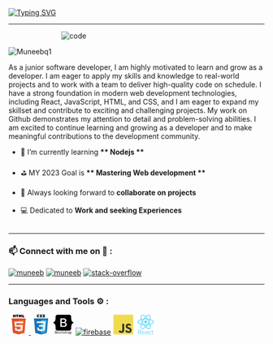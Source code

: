 <a href="https://git.io/typing-svg"><img
            src="https://readme-typing-svg.herokuapp.com?font=Fira+Code&size=25&pause=1000&color=157FA9&center=true&vCenter=true&width=800&height=60&lines=%F0%9F%91%8B+Hi%2C+I%E2%80%99m+Muneeb+;%F0%9F%92%BB+A+Passionate+Frontend+Developer+"
            alt="Typing SVG" /></a>

<hr>
<img align="right" alt="code" width="400" src="https://media.giphy.com/media/PI3QGKFN6XZUCMMqJm/giphy.gif" alt="">
&nbsp;&nbsp;&nbsp;<p align="left"> <img
    src="https://komarev.com/ghpvc/?username=Muneebq1&label=Profile%20views&color=0e75b6&style=flat"
    alt="Muneebq1" /> </p>

As a junior software developer, I am highly motivated to learn and grow as a developer. I am eager to apply my
skills and knowledge to real-world projects and to work with a team to deliver high-quality code on schedule. I have
a strong foundation in modern web development technologies, including React, JavaScript, HTML, and CSS, and I am
eager to expand my skillset and contribute to exciting and challenging projects. My work on Github demonstrates my
attention to detail and problem-solving abilities. I am excited to continue learning and growing as a developer and
to make meaningful contributions to the development community.

- 🌱 I’m currently learning <b>** Nodejs **</b><br><br>
- ⛳️ MY 2023 Goal is <b>** Mastering Web development **</b><br><br>
- 💞️ Always looking forward to <b> collaborate on projects</b><br><br>
- 💻 Dedicated to <b> Work and seeking Experiences</b> <br><br>
<hr>
<h3 align="left">📫 Connect with me on 🔗 :</h3>
<p align="left">
<a href="https://www.linkedin.com/in/muneeb/" target="blank"><img align="center"
	src="https://raw.githubusercontent.com/rahuldkjain/github-profile-readme-generator/master/src/images/icons/Social/linked-in-alt.svg"
	alt="muneeb" height="30" width="40" /></a>
<a href="https://twitter.com/MuneebS32276810" target="blank"><img align="center"
	src="https://raw.githubusercontent.com/rahuldkjain/github-profile-readme-generator/master/src/images/icons/Social/twitter.svg"
	alt="muneeb" height="30" width="40" /></a>
<a href="https://stackoverflow.com/users/18218318/muneeb-shahzad" target="blank"><img align="center"
	src="https://raw.githubusercontent.com/rahuldkjain/github-profile-readme-generator/master/src/images/icons/Social/stack-overflow.svg"
	alt="stack-overflow" height="30" width="40" /></a>
</p>
<hr>
<h3 align="left">Languages and Tools ⚙️ : </h3>
<p align="left">
<a href="https://www.w3.org/html/" target="_blank" rel="noreferrer" title="HTML 5">
    <img src="https://raw.githubusercontent.com/devicons/devicon/master/icons/html5/html5-original-wordmark.svg"
	alt="html5" title="HTML5" width="40" height="40" />
</a>
<a href="https://www.w3schools.com/css/" target="_blank" rel="noreferrer" title="CSS 3"
    style="text-decoration: none;">
    <img src="https://raw.githubusercontent.com/devicons/devicon/master/icons/css3/css3-original-wordmark.svg"
	alt="css3" width="40" height="40" />
</a>
<a href="https://getbootstrap.com" target="_blank" rel="noreferrer" title="Bootstrap"
    style="text-decoration: none;">
    <img src="https://raw.githubusercontent.com/devicons/devicon/master/icons/bootstrap/bootstrap-plain-wordmark.svg"
	alt="bootstrap" width="40" height="40" />
</a>
<a href="https://firebase.google.com/" target="_blank" rel="noreferrer" title="Firebase">
    <img src="https://www.vectorlogo.zone/logos/firebase/firebase-icon.svg" alt="firebase" width="40"
	height="40" /></a>
<a href="https://developer.mozilla.org/en-US/docs/Web/JavaScript" target="_blank" rel="noreferrer"
    title="Advance JavaScript with ES13" style="text-decoration: none;">
    <img src="https://raw.githubusercontent.com/devicons/devicon/master/icons/javascript/javascript-original.svg"
	alt="javascript" width="40" height="40" />
</a>
<a href="https://reactjs.org/" target="_blank" rel="noreferrer" title="React" style="text-decoration: none;">
    <img src="https://raw.githubusercontent.com/devicons/devicon/master/icons/react/react-original-wordmark.svg"
	alt="react" width="40" height="40" />
</a>
</p>
